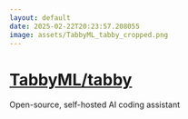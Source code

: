 ```yaml
---
layout: default
date: 2025-02-22T20:23:57.208055
image: assets/TabbyML_tabby_cropped.png
---
```


# [TabbyML/tabby](https://github.com/TabbyML/tabby)

Open-source, self-hosted AI coding assistant
